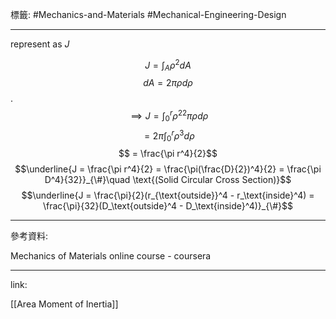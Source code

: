 標籤: #Mechanics-and-Materials #Mechanical-Engineering-Design 

---

represent as $J$

$$J = \int_A \rho^2dA$$
$$dA = 2\pi\rho d\rho$$
.
$$\implies J = \int_0^r\rho^22\pi\rho d\rho$$
$$= 2\pi\int_0^r\rho^3d\rho$$
$$ = \frac{\pi r^4}{2}$$
$$\underline{J = \frac{\pi r^4}{2} = \frac{\pi(\frac{D}{2})^4}{2} = \frac{\pi D^4}{32}}_{\#}\quad \text{(Solid Circular Cross Section)}$$
$$\underline{J = \frac{\pi}{2}(r_{\text{outside}}^4 - r_\text{inside}^4) = \frac{\pi}{32}(D_\text{outside}^4 - D_\text{inside}^4)}_{\#}$$

---

參考資料:

Mechanics of Materials online course - coursera

---

link:

[[Area Moment of Inertia]]